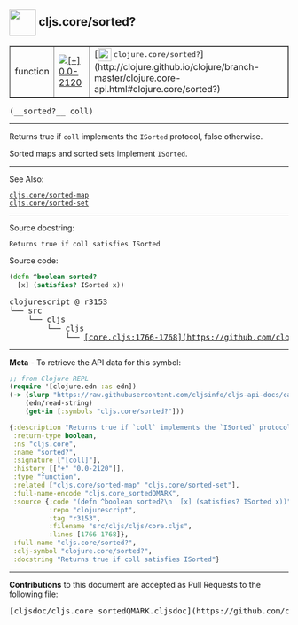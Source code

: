 ## <img width="48px" valign="middle" src="http://i.imgur.com/Hi20huC.png"> cljs.core/sorted?

 <table border="1">
<tr>

<td>function</td>
<td><a href="https://github.com/cljsinfo/cljs-api-docs/tree/0.0-2120"><img valign="middle" alt="[+] 0.0-2120" src="https://img.shields.io/badge/+-0.0--2120-lightgrey.svg"></a> </td>
<td>
[<img height="24px" valign="middle" src="http://i.imgur.com/1GjPKvB.png"> <samp>clojure.core/sorted?</samp>](http://clojure.github.io/clojure/branch-master/clojure.core-api.html#clojure.core/sorted?)
</td>
</tr>
</table>

 <samp>
(__sorted?__ coll)<br>
</samp>

---

Returns true if `coll` implements the `ISorted` protocol, false otherwise.

Sorted maps and sorted sets implement `ISorted`.

---


See Also:

[`cljs.core/sorted-map`](cljs.core_sorted-map.md)<br>
[`cljs.core/sorted-set`](cljs.core_sorted-set.md)<br>

---

Source docstring:

```
Returns true if coll satisfies ISorted
```

Source code:

```clj
(defn ^boolean sorted?
  [x] (satisfies? ISorted x))
```

 <pre>
clojurescript @ r3153
└── src
    └── cljs
        └── cljs
            └── <ins>[core.cljs:1766-1768](https://github.com/clojure/clojurescript/blob/r3153/src/cljs/cljs/core.cljs#L1766-L1768)</ins>
</pre>


---

__Meta__ - To retrieve the API data for this symbol:

```clj
;; from Clojure REPL
(require '[clojure.edn :as edn])
(-> (slurp "https://raw.githubusercontent.com/cljsinfo/cljs-api-docs/catalog/cljs-api.edn")
    (edn/read-string)
    (get-in [:symbols "cljs.core/sorted?"]))
```

```clj
{:description "Returns true if `coll` implements the `ISorted` protocol, false otherwise.\n\nSorted maps and sorted sets implement `ISorted`.",
 :return-type boolean,
 :ns "cljs.core",
 :name "sorted?",
 :signature ["[coll]"],
 :history [["+" "0.0-2120"]],
 :type "function",
 :related ["cljs.core/sorted-map" "cljs.core/sorted-set"],
 :full-name-encode "cljs.core_sortedQMARK",
 :source {:code "(defn ^boolean sorted?\n  [x] (satisfies? ISorted x))",
          :repo "clojurescript",
          :tag "r3153",
          :filename "src/cljs/cljs/core.cljs",
          :lines [1766 1768]},
 :full-name "cljs.core/sorted?",
 :clj-symbol "clojure.core/sorted?",
 :docstring "Returns true if coll satisfies ISorted"}

```

---

__Contributions__ to this document are accepted as Pull Requests to the following file:

 <pre>
[cljsdoc/cljs.core_sortedQMARK.cljsdoc](https://github.com/cljsinfo/cljs-api-docs/blob/master/cljsdoc/cljs.core_sortedQMARK.cljsdoc)
</pre>

